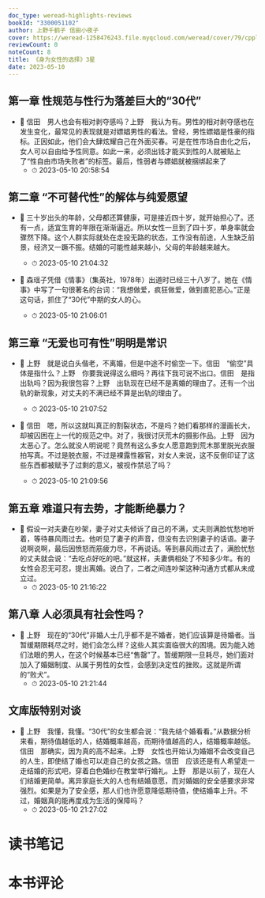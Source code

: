 ```yaml
---
doc_type: weread-highlights-reviews
bookId: "3300051102"
author: 上野千鹤子 信田小夜子
cover: https://weread-1258476243.file.myqcloud.com/weread/cover/79/cpplatform_4glhvzqsrzssk69qec6idk/t7_cpplatform_4glhvzqsrzssk69qec6idk1677835601.jpg
reviewCount: 0
noteCount: 8
title: 《身为女性的选择》3星
date: 2023-05-10
---
```



## 第一章 性规范与性行为落差巨大的“30代”


- 📌 信田　男人也会有相对剥夺感吗？上野　我认为有。男性的相对剥夺感也在发生变化，最常见的表现就是对嫖娼男性的看法。曾经，男性嫖娼是性豪的指标。正因如此，他们会大肆炫耀自己在外面买春。可是在性市场自由化之后，女人可以自由给予性同意。如此一来，必须出钱才能买到性的人就被贴上了“性自由市场失败者”的标签。最后，性弱者与嫖娼就被捆绑起来了 
    - ⏱ 2023-05-10 20:58:54 
## 第二章 “不可替代性”的解体与纯爱愿望


- 📌 三十岁出头的年龄，父母都还算健康，可是接近四十岁，就开始担心了。还有一点，适宜生育的年限在渐渐逼近。所以女性一旦到了四十岁，单身率就会骤然下降。这个人群实际就处在走投无路的状态，工作没有前途，人生缺乏前景，经济又一蹶不振。结婚的可能性越来越小，父母的年龄越来越大。 
    - ⏱ 2023-05-10 21:04:32 

- 📌 森瑶子凭借《情事》（集英社，1978年）出道时已经三十八岁了。她在《情事》中写了一句很著名的台词：“我想做爱，疯狂做爱，做到直犯恶心。”正是这句话，抓住了“30代”中期的女人的心。 
    - ⏱ 2023-05-10 21:06:01 
## 第三章 “无爱也可有性”明明是常识


- 📌 上野　就是说白头偕老，不离婚，但是中途不时偷空一下。信田　“偷空”具体是指什么？上野　你要我说得这么细吗？再往下我可说不出口。信田　是指出轨吗？因为我很包容？上野　出轨现在已经不是离婚的理由了。还有一个出轨的新现象，对丈夫的不满已经不算是出轨的理由了。 
    - ⏱ 2023-05-10 21:07:52 

- 📌 信田　嗯，所以这就叫真正的割裂状态，不是吗？她们看那样的漫画长大，却被囚困在上一代的规范之中。对了，我很讨厌荒木的摄影作品。上野　因为太恶心了。怎么就没人明说呢？竟然有这么多女人愿意跑到荒木那里脱光衣服拍写真。不过是脱衣服，不过是裸露性器官，对女人来说，这不反倒印证了这些东西都被赋予了过剩的意义，被视作禁忌了吗？ 
    - ⏱ 2023-05-10 21:09:56 
## 第五章 难道只有去势，才能断绝暴力？


- 📌 假设一对夫妻在吵架，妻子对丈夫倾诉了自己的不满，丈夫则满脸忧愁地听着，等待暴风雨过去。他听见了妻子的声音，但没有去识别妻子的话语。妻子说啊说啊，最后因愤怒而筋疲力尽，不再说话。等到暴风雨过去了，满脸忧愁的丈夫就会说：“去吃点好吃的吧。”就这样，夫妻俩相处了不知多少年。有的女性会忍无可忍，提出离婚。说白了，二者之间连吵架这种沟通方式都从未成立过。 
    - ⏱ 2023-05-10 21:16:22 
## 第八章 人必须具有社会性吗？


- 📌 上野　现在的“30代”非婚人士几乎都不是不婚者，她们应该算是待婚者。当暂缓期限耗尽之时，她们会怎么样？这些人其实面临很大的困境。因为能入她们法眼的男人，在这个时候基本已经“售罄”了。暂缓期限一旦耗尽，她们面对加入了婚姻制度、从属于男性的女性，会感到决定性的挫败。这就是所谓的“败犬”。 
    - ⏱ 2023-05-10 21:21:44 
## 文库版特别对谈


- 📌 上野　我懂，我懂。“30代”的女生都会说：“我先结个婚看看。”从数据分析来看，期待值越低的人，结婚概率越高，而期待值越高的人，结婚概率越低。信田　那确实，因为真的高不起来。上野　女性也开始认为婚姻不会改变自己的人生，即使结了婚也可以走自己的女孩之路。信田　应该还是有人希望走一走结婚的形式吧，穿着白色婚纱在教堂举行婚礼。上野　那是以前了，现在人们结婚更简单。离异家庭长大的人也有结婚意愿，而对婚姻的安全感要求非常强烈。如果是为了安全感，那人们也许愿意降低期待值，使结婚率上升。不过，婚姻真的能再度成为生活的保障吗？ 
    - ⏱ 2023-05-10 21:27:02 

# 读书笔记


# 本书评论
